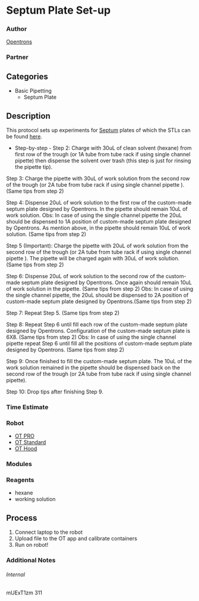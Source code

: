 # Septum Plate Set-up

### Author
[Opentrons](http://www.opentrons.com/)

### Partner


## Categories
* Basic Pipetting
	* Septum Plate


## Description
This protocol sets up experiments for [Septum](https://www.sigmaaldrich.com/content/dam/sigma-aldrich/product7/132/z553905.tif/_jcr_content/renditions/z553905-medium.jpg) plates of which the
STLs can be found [here](https://github.com/Opentrons/otone_hardware/tree/master/models).
* Step-by-step -
Step 2: Charge with 30uL of clean solvent (hexane) from first row of the trough (or 1A tube from tube rack if using single channel pipette) then dispense the solvent over trash (this step is just for rinsing the pipette tip).

Step 3: Charge the pipette with 30uL of work solution from the second row of the trough (or 2A tube from tube rack if using single channel pipette ). (Same tips from step 2)

Step 4: Dispense 20uL  of work solution to the first row of the custom-made septum plate designed by Opentrons. In the pipette should remain 10uL of work solution.
Obs: In case of using the single channel pipette the 20uL should be dispensed to 1A position of custom-made septum plate designed by Opentrons.
As mention above, in the pipette should remain 10uL of work solution. (Same tips from step 2)

Step 5 (Important): Charge the pipette with 20uL of work solution from the second row of the trough (or 2A tube from tube rack if using single channel pipette ).
The pipette will be charged again with 30uL of work solution. (Same tips from step 2)

Step 6: Dispense 20uL of work solution to the second row of the custom-made septum plate designed by Opentrons. Once again should remain 10uL of work solution in the pipette. (Same tips from step 2)
Obs: In case of using the single channel pipette, the 20uL should be dispensed to 2A position of custom-made septum plate designed by Opentrons.(Same tips from step 2)

Step 7: Repeat Step 5. (Same tips from step 2)

Step 8: Repeat Step 6 until fill each row of the custom-made septum plate designed by Opentrons. Configuration of the custom-made septum plate is 6X8. (Same tips from step 2)
Obs: In case of using the single channel pipette repeat Step 6 until fill all the positions of custom-made septum plate designed by Opentrons. (Same tips from step 2)

Step 9: Once finished to fill the custom-made septum plate. The 10uL of the work solution remained in the pipette should be dispensed back on the second row of the trough (or 2A tube from tube rack if using single channel pipette).

Step 10: Drop tips after finishing Step 9.

### Time Estimate

### Robot
* [OT PRO](https://opentrons.com/ot-one-pro)
* [OT Standard](https://opentrons.com/ot-one-standard)
* [OT Hood](http://opentrons.com/robots/ot-one-s-hood)

### Modules


### Reagents
* hexane
* working solution

## Process
1. Connect laptop to the robot
2. Upload file to the OT app and calibrate containers
3. Run on robot!

### Additional Notes


###### Internal
mUExT1zm
311
